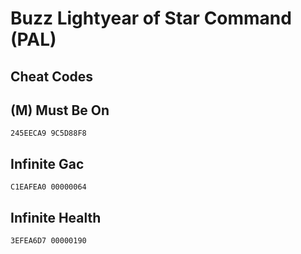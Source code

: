 # Buzz Lightyear of Star Command (PAL)

## Cheat Codes

## (M) Must Be On

```
245EECA9 9C5D88F8

```

## Infinite Gac

```
C1EAFEA0 00000064

```

## Infinite Health

```
3EFEA6D7 00000190

```

